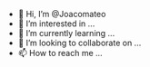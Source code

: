 - 👋 Hi, I’m @Joacomateo
- 👀 I’m interested in ...
- 🌱 I’m currently learning ...
- 💞️ I’m looking to collaborate on ...
- 📫 How to reach me ...

<!---
Joacomateo/Joacomateo is a ✨ special ✨ repository because its `README.md` (this file) appears on your GitHub profile.
You can click the Preview link to take a look at your changes.
--->
